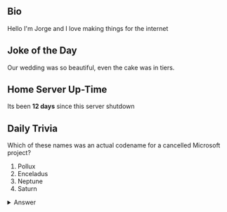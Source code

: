 ## Bio

Hello I'm Jorge and I love making things for the internet

## Joke of the Day

Our wedding was so beautiful, even the cake was in tiers.

## Home Server Up-Time

Its been **12 days** since this server shutdown


## Daily Trivia

Which of these names was an actual codename for a cancelled Microsoft project?
 1. Pollux
 2. Enceladus
 3. Neptune
 4. Saturn

<details>
  <summary>Answer</summary>
  Neptune
</details>
